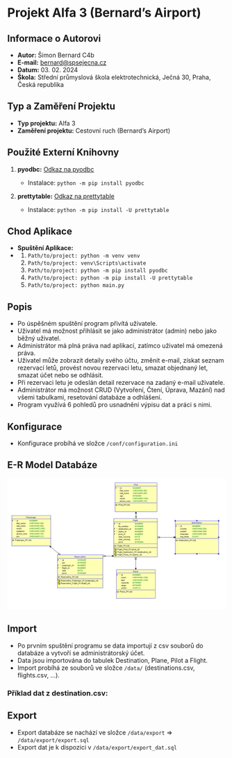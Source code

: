 # Projekt Alfa 3 (Bernard’s Airport)

## Informace o Autorovi
- **Autor:** Šimon Bernard C4b
- **E-mail:** bernard@spsejecna.cz
- **Datum:** 03. 02. 2024
- **Škola:** Střední průmyslová škola elektrotechnická, Ječná 30, Praha, Česká republika

## Typ a Zaměření Projektu
- **Typ projektu:** Alfa 3
- **Zaměření projektu:** Cestovní ruch (Bernard’s Airport)

## Použité Externí Knihovny
1. **pyodbc:** [Odkaz na pyodbc](https://pypi.org/project/pyodbc/)
   - Instalace: `python -m pip install pyodbc`

2. **prettytable:** [Odkaz na prettytable](https://pypi.org/project/prettytable/)
   - Instalace: `python -m pip install -U prettytable`

## Chod Aplikace
- **Spuštění Aplikace:**
- 1. `Path/to/project: python -m venv venv`
  2. `Path/to/project: venv\Scripts\activate`
  3. `Path/to/project: python -m pip install pyodbc`
  4. `Path/to/project: python -m pip install -U prettytable`
  5. `Path/to/project: python main.py`
## Popis
- Po úspěšném spuštění program přivítá uživatele.
- Uživatel má možnost přihlásit se jako administrátor (admin) nebo jako běžný uživatel.
- Administrátor má plná práva nad aplikací, zatímco uživatel má omezená práva.
- Uživatel může zobrazit detaily svého účtu, změnit e-mail, získat seznam rezervací letů, provést novou rezervaci letu, smazat objednaný let, smazat účet nebo se odhlásit.
- Při rezervaci letu je odeslán detail rezervace na zadaný e-mail uživatele.
- Administrátor má možnost CRUD (Vytvoření, Čtení, Úprava, Mazání) nad všemi tabulkami, resetování databáze a odhlášení.
- Program využívá 6 pohledů pro usnadnění výpisu dat a práci s nimi.

## Konfigurace
- Konfigurace probíhá ve složce `/conf/configuration.ini`

## E-R Model Databáze
![E-R Model](https://raw.githubusercontent.com/SimonBer7/DB_Airport/main/diagrams/er_model.png)

## Import
- Po prvním spuštění programu se data importují z csv souborů do databáze a vytvoří se administrátorský účet.
- Data jsou importována do tabulek Destination, Plane, Pilot a Flight.
- Import probíhá ze souborů ve složce `/data/` (destinations.csv, flights.csv, …).

### Příklad dat z destination.csv:

## Export
- Export databáze se nachází ve složce `/data/export` => `/data/export/export.sql`
- Export dat je k dispozici v `/data/export/export_dat.sql`

